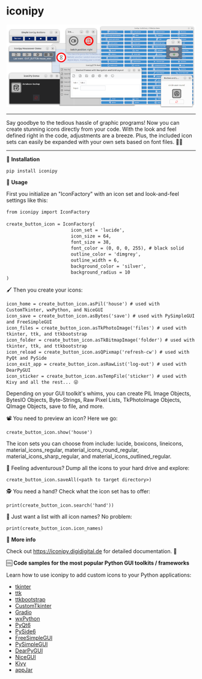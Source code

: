 # iconipy
<p align="center">
  <img src="https://raw.githubusercontent.com/digidigital/iconipy/main/docs/iconipy_screenshots.png" />
</p>
<hr/>
Say goodbye to the tedious hassle of graphic programs! Now you can create stunning icons directly from your code. With the look and feel defined right in the code, adjustments are a breeze. Plus, the included icon sets can easily be expanded with your own sets based on font files. 🎨✨
<hr/>

🔧 **Installation**

    pip install iconipy

👷 **Usage**

First you initialize an "IconFactory" with an icon set and look-and-feel settings like this:

    from iconipy import IconFactory 
    
    create_button_icon = IconFactory(
                            icon_set = 'lucide', 
                            icon_size = 64, 
                            font_size = 38,  
                            font_color = (0, 0, 0, 255), # black solid
                            outline_color = 'dimgrey', 
                            outline_width = 6,
                            background_color = 'silver', 
                            background_radius = 10
    ) 
    
🖌 Then you create your icons:  

    icon_home = create_button_icon.asPil('house') # used with CustomTkinter, wxPython, and NiceGUI 
    icon_save = create_button_icon.asBytes('save') # used with PySimpleGUI and FreeSimpleGUI
    icon_files = create_button_icon.asTkPhotoImage('files') # used with tkinter, ttk, and ttkbootstrap 
    icon_folder = create_button_icon.asTkBitmapImage('folder') # used with tkinter, ttk, and ttkbootstrap
    icon_reload = create_button_icon.asQPixmap('refresh-cw') # used with PyQt and PySide
    icon_exit_app = create_button_icon.asRawList('log-out') # used with DearPyGUI
    icon_sticker = create_button_icon.asTempFile('sticker') # used with Kivy and all the rest... 😜

Depending on your GUI toolkit's whims, you can create PIL Image Objects, BytesIO Objects, Byte-Strings, Raw Pixel Lists, TkPhotoImage Objects, QImage Objects, save to file, and more.

📽 You need to preview an icon? Here we go:

    create_button_icon.show('house')

The icon sets you can choose from include: lucide, boxicons, lineicons, material_icons_regular, material_icons_round_regular, material_icons_sharp_regular, and material_icons_outlined_regular.

💾 Feeling adventurous? Dump all the icons to your hard drive and explore:

    create_button_icon.saveAll(<path to target directory>)

🕵 You need a hand? Check what the icon set has to offer: 

    print(create_button_icon.search('hand'))

📃 Just want a list with all icon names? No problem: 

    print(create_button_icon.icon_names)
        
💁 **More info** 
    
Check out https://iconipy.digidigital.de for detailed documentation. 🧘

🆒 **Code samples for the most popular Python GUI toolkits / frameworks**

Learn how to use iconipy to add custom icons to your Python applications:
* [tkinter](https://github.com/digidigital/iconipy/tree/main/demo_programs/tkinter)
* [ttk](https://github.com/digidigital/iconipy/tree/main/demo_programs/ttk)
* [ttkbootstrap](https://github.com/digidigital/iconipy/tree/main/demo_programs/ttkbootstrap)
* [CustomTkinter](https://github.com/digidigital/iconipy/tree/main/demo_programs/customtkinter)
* [Gradio](https://github.com/digidigital/iconipy/tree/main/demo_programs/gradio)
* [wxPython](https://github.com/digidigital/iconipy/tree/main/demo_programs/wxPython)
* [PyQt6](https://github.com/digidigital/iconipy/tree/main/demo_programs/PyQt6)
* [PySide6](https://github.com/digidigital/iconipy/tree/main/demo_programs/PySide6)
* [FreeSimpleGUI](https://github.com/digidigital/iconipy/tree/main/demo_programs/FreeSimpleGUI_PySimpleGUI)
* [PySimpleGUI](https://github.com/digidigital/iconipy/tree/main/demo_programs/FreeSimpleGUI_PySimpleGUI)
* [DearPyGUI](https://github.com/digidigital/iconipy/tree/main/demo_programs/DearPyGUI)
* [NiceGUI](https://github.com/digidigital/iconipy/tree/main/demo_programs/NiceGUI)
* [Kivy](https://github.com/digidigital/iconipy/tree/main/demo_programs/kivy)
* [appJar](https://github.com/digidigital/iconipy/tree/main/demo_programs/appJar)
